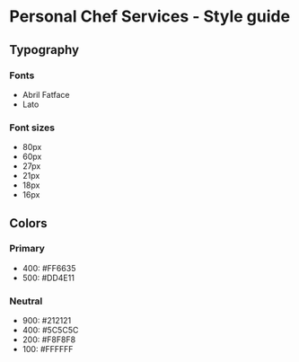 # Personal Chef Services - Style guide

## Typography

### Fonts

-   Abril Fatface
-   Lato

### Font sizes

-   80px
-   60px
-   27px
-   21px
-   18px
-   16px

## Colors

### Primary

-   400: #FF6635
-   500: #DD4E11

### Neutral

-   900: #212121
-   400: #5C5C5C
-   200: #F8F8F8
-   100: #FFFFFF
